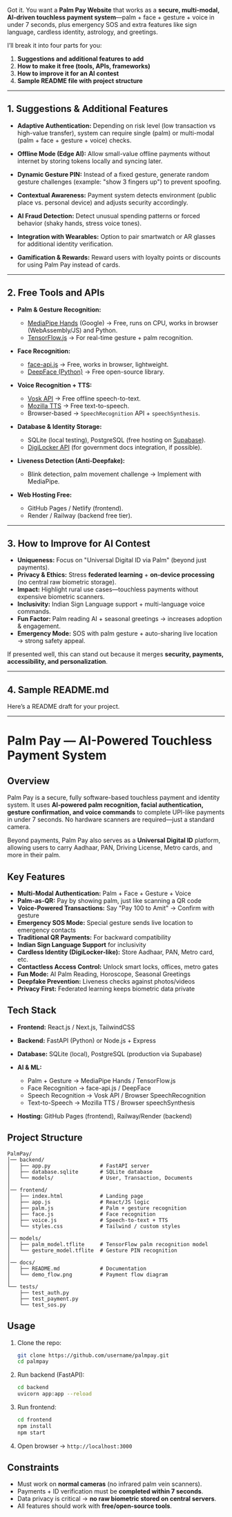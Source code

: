 Got it. You want a **Palm Pay Website** that works as a **secure, multi-modal, AI-driven touchless payment system**—palm + face + gesture + voice in under 7 seconds, plus emergency SOS and extra features like sign language, cardless identity, astrology, and greetings.

I’ll break it into four parts for you:

1. **Suggestions and additional features to add**
2. **How to make it free (tools, APIs, frameworks)**
3. **How to improve it for an AI contest**
4. **Sample README file with project structure**

---

## 1. Suggestions & Additional Features

* **Adaptive Authentication:**
  Depending on risk level (low transaction vs high-value transfer), system can require single (palm) or multi-modal (palm + face + gesture + voice) checks.

* **Offline Mode (Edge AI):**
  Allow small-value offline payments without internet by storing tokens locally and syncing later.

* **Dynamic Gesture PIN:**
  Instead of a fixed gesture, generate random gesture challenges (example: "show 3 fingers up") to prevent spoofing.

* **Contextual Awareness:**
  Payment system detects environment (public place vs. personal device) and adjusts security accordingly.

* **AI Fraud Detection:**
  Detect unusual spending patterns or forced behavior (shaky hands, stress voice tones).

* **Integration with Wearables:**
  Option to pair smartwatch or AR glasses for additional identity verification.

* **Gamification & Rewards:**
  Reward users with loyalty points or discounts for using Palm Pay instead of cards.

---

## 2. Free Tools and APIs

* **Palm & Gesture Recognition:**

  * [MediaPipe Hands](https://developers.google.com/mediapipe) (Google) → Free, runs on CPU, works in browser (WebAssembly/JS) and Python.
  * [TensorFlow.js](https://www.tensorflow.org/js) → For real-time gesture + palm recognition.

* **Face Recognition:**

  * [face-api.js](https://github.com/justadudewhohacks/face-api.js) → Free, works in browser, lightweight.
  * [DeepFace (Python)](https://github.com/serengil/deepface) → Free open-source library.

* **Voice Recognition + TTS:**

  * [Vosk API](https://alphacephei.com/vosk/) → Free offline speech-to-text.
  * [Mozilla TTS](https://github.com/mozilla/TTS) → Free text-to-speech.
  * Browser-based → `SpeechRecognition` API + `speechSynthesis`.

* **Database & Identity Storage:**

  * SQLite (local testing), PostgreSQL (free hosting on [Supabase](https://supabase.com)).
  * [DigiLocker API](https://www.digilocker.gov.in/) (for government docs integration, if possible).

* **Liveness Detection (Anti-Deepfake):**

  * Blink detection, palm movement challenge → Implement with MediaPipe.

* **Web Hosting Free:**

  * GitHub Pages / Netlify (frontend).
  * Render / Railway (backend free tier).

---

## 3. How to Improve for AI Contest

* **Uniqueness:** Focus on "Universal Digital ID via Palm" (beyond just payments).
* **Privacy & Ethics:** Stress **federated learning** + **on-device processing** (no central raw biometric storage).
* **Impact:** Highlight rural use cases—touchless payments without expensive biometric scanners.
* **Inclusivity:** Indian Sign Language support + multi-language voice commands.
* **Fun Factor:** Palm reading AI + seasonal greetings → increases adoption & engagement.
* **Emergency Mode:** SOS with palm gesture + auto-sharing live location → strong safety appeal.

If presented well, this can stand out because it merges **security, payments, accessibility, and personalization**.

---

## 4. Sample README.md

Here’s a README draft for your project.

---

# Palm Pay — AI-Powered Touchless Payment System

## Overview

Palm Pay is a secure, fully software-based touchless payment and identity system.
It uses **AI-powered palm recognition, facial authentication, gesture confirmation, and voice commands** to complete UPI-like payments in under 7 seconds.
No hardware scanners are required—just a standard camera.

Beyond payments, Palm Pay also serves as a **Universal Digital ID** platform, allowing users to carry Aadhaar, PAN, Driving License, Metro cards, and more in their palm.

## Key Features

* **Multi-Modal Authentication:** Palm + Face + Gesture + Voice
* **Palm-as-QR:** Pay by showing palm, just like scanning a QR code
* **Voice-Powered Transactions:** Say "Pay 100 to Amit" → Confirm with gesture
* **Emergency SOS Mode:** Special gesture sends live location to emergency contacts
* **Traditional QR Payments:** For backward compatibility
* **Indian Sign Language Support** for inclusivity
* **Cardless Identity (DigiLocker-like):** Store Aadhaar, PAN, Metro card, etc.
* **Contactless Access Control:** Unlock smart locks, offices, metro gates
* **Fun Mode:** AI Palm Reading, Horoscope, Seasonal Greetings
* **Deepfake Prevention:** Liveness checks against photos/videos
* **Privacy First:** Federated learning keeps biometric data private

## Tech Stack

* **Frontend:** React.js / Next.js, TailwindCSS
* **Backend:** FastAPI (Python) or Node.js + Express
* **Database:** SQLite (local), PostgreSQL (production via Supabase)
* **AI & ML:**

  * Palm + Gesture → MediaPipe Hands / TensorFlow\.js
  * Face Recognition → face-api.js / DeepFace
  * Speech Recognition → Vosk API / Browser SpeechRecognition
  * Text-to-Speech → Mozilla TTS / Browser speechSynthesis
* **Hosting:** GitHub Pages (frontend), Railway/Render (backend)

## Project Structure

```
PalmPay/
│── backend/
│   ├── app.py                # FastAPI server
│   ├── database.sqlite       # SQLite database
│   └── models/               # User, Transaction, Documents
│
│── frontend/
│   ├── index.html            # Landing page
│   ├── app.js                # React/JS logic
│   ├── palm.js               # Palm + gesture recognition
│   ├── face.js               # Face recognition
│   ├── voice.js              # Speech-to-text + TTS
│   └── styles.css            # Tailwind / custom styles
│
│── models/
│   ├── palm_model.tflite     # TensorFlow palm recognition model
│   └── gesture_model.tflite  # Gesture PIN recognition
│
│── docs/
│   ├── README.md             # Documentation
│   └── demo_flow.png         # Payment flow diagram
│
└── tests/
    ├── test_auth.py
    ├── test_payment.py
    └── test_sos.py
```

## Usage

1. Clone the repo:

   ```bash
   git clone https://github.com/username/palmpay.git
   cd palmpay
   ```
2. Run backend (FastAPI):

   ```bash
   cd backend
   uvicorn app:app --reload
   ```
3. Run frontend:

   ```bash
   cd frontend
   npm install
   npm start
   ```
4. Open browser → `http://localhost:3000`

## Constraints

* Must work on **normal cameras** (no infrared palm vein scanners).
* Payments + ID verification must be **completed within 7 seconds**.
* Data privacy is critical → **no raw biometric stored on central servers**.
* All features should work with **free/open-source tools**.
